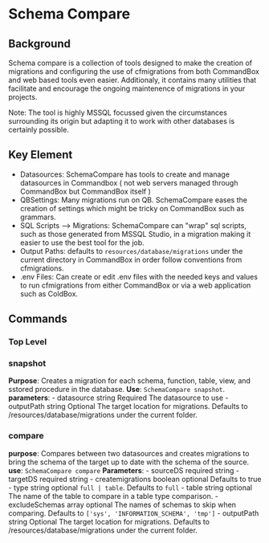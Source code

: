 # Schema Compare

## Background

Schema compare is a collection of tools designed to make the creation of migrations and configuring the use of cfmigrations from both CommandBox and web based tools even easier. Additionaly, it contains many utilities that facilitate and encourage the ongoing maintenence of migrations in your projects.

Note: The tool is highly MSSQL focussed given the circumstances surrounding its origin but adapting it to work with other databases is certainly possible. 

## Key Element

- Datasources: SchemaCompare has tools to create and manage datasources in Commandbox ( not web servers managed through CommandBox but CommandBox itself )
- QBSettings: Many migrations run on QB. SchemaCompare eases the creation of settings which might be tricky on CommandBox such as grammars. 
- SQL Scripts --> Migrations: SchemaCompare can "wrap" sql scripts, such as those generated from MSSQL Studio, in a migration making it easier to use the best tool for the job. 
- Output Paths: defaults to `resources/database/migrations` under the current directory in CommandBox in order follow conventions from cfmigrations. 
- .env Files: Can create or edit .env files with the needed keys and values to run cfmigrations from either CommandBox or via a web application such as ColdBox. 

## Commands

### Top Level

### snapshot 

**Purpose**: Creates a migration for each schema, function, table, view, and sstored procedure in the database.
**Use**: `SchemaCompare snapshot`.
**parameters**:
    - datasource string Required The datasource to use
    - outputPath string Optional The target location for migrations. Defaults to /resources/database/migrations under the current folder.

### compare

**purpose**: Compares between two datasources and creates migrations to bring the schema of the target up to date with the schema of the source.
**use**: `SchemaCompare compare`
**Parameters**:
    - sourceDS required string
    - targetDS required string
    - createmigrations boolean optional Defaults to true
    - type string optional `full | table`. Defaults to `full`
    - table string optional The name of the table to compare in a table type comparison.
    - excludeSchemas array optional The names of schemas to skip when comparing. Defaults to `['sys', 'INFORMATION_SCHEMA', 'tmp']`
    - outputPath string Optional The target location for migrations. Defaults to /resources/database/migrations under the current folder.

